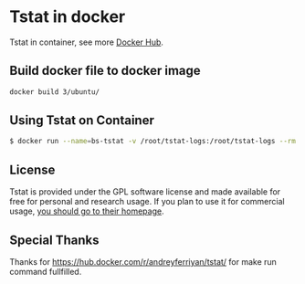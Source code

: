 # Tstat in docker

Tstat in container, see more [Docker Hub](https://hub.docker.com/r/blacksourcez/tstat/).

## Build docker file to docker image

```bash
docker build 3/ubuntu/
```
## Using Tstat on Container

```bash
$ docker run --name=bs-tstat -v /root/tstat-logs:/root/tstat-logs --rm --net=host -it blacksource/tstat tstat -l -i eth0 -s /root/tstat-logs
```

## License

Tstat is provided under the GPL software license and made available for free for personal and research usage. If you plan to use it for commercial usage, [you should go to their homepage](http://tstat.polito.it/software.php). 


## Special Thanks

Thanks for https://hub.docker.com/r/andreyferriyan/tstat/ for make run command fullfilled.
